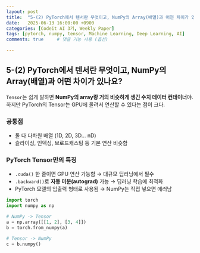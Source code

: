 ```yaml
---
layout: post
title:  "5-(2) PyTorch에서 텐서란 무엇이고, NumPy의 Array(배열)과 어떤 차이가 있나요?"
date:   2025-06-13 16:00:00 +0900
categories: [Codeit AI 3기, Weekly Paper]
tags: [pytorch, numpy, tensor, Machine Learning, Deep Learning, AI]
comments: true     # 댓글 기능 사용 (옵션)

---
```


## 5-(2) PyTorch에서 텐서란 무엇이고, NumPy의 Array(배열)과 어떤 차이가 있나요?


`Tensor`는 쉽게 말하면 **NumPy의 array랑 거의 비슷하게 생긴 수치 데이터 컨테이너**야.  
하지만 PyTorch의 Tensor는 GPU에 올려서 연산할 수 있다는 점이 크다.

### 공통점
- 둘 다 다차원 배열 (1D, 2D, 3D… nD)
- 슬라이싱, 인덱싱, 브로드캐스팅 등 기본 연산 비슷함

### PyTorch Tensor만의 특징
- `.cuda()` 한 줄이면 GPU 연산 가능함 → 대규모 딥러닝에서 필수
- `.backward()`로 **자동 미분(autograd)** 가능 → 딥러닝 학습에 최적화
- PyTorch 모델의 입출력 형태로 사용됨 → NumPy는 직접 넣으면 에러남

```python
import torch
import numpy as np

# NumPy -> Tensor
a = np.array([[1, 2], [3, 4]])
b = torch.from_numpy(a)

# Tensor -> NumPy
c = b.numpy()
```